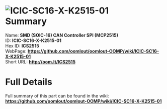 
![ICIC-SC16-X-K2515-01](https://github.com/oomlout/oomlout-OOMP/blob/master/parts/ICIC-SC16-X-K2515-01/ICIC-SC16-X-K2515-01_420.jpg)   
Summary
=================
  
Name: __SMD (SOIC-16) CAN Controller SPI (MCP2515)__    
ID: __ICIC-SC16-X-K2515-01__   
Hex ID: __ICS2515__   
WebPage: __https://github.com/oomlout/oomlout-OOMP/wiki/ICIC-SC16-X-K2515-01__   
Short URL: __http://oom.lt/ICS2515__   

Full Details
==========================
Full summary of this part can be found in the wiki:   
__https://github.com/oomlout/oomlout-OOMP/wiki/ICIC-SC16-X-K2515-01__    

